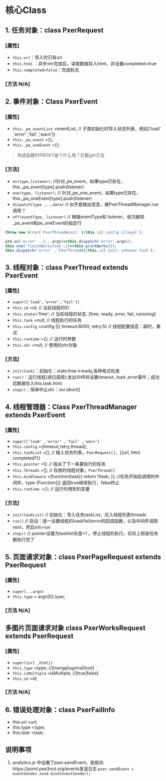 
# 核心Class

## 1. 任务对象：class PxerRequest

### [属性]

- `this.url`：导入时只有url
- `this.html` ：异步xhr完成后，读取数据存入html，并设置completed=true
- `this.completed=false`：完成标志

### [方法 N/A]  

## 2. 事件对象：Class PxerEvent

### [属性]

- `this._pe_eventList` =eventList;  // 子类初始化时导入状态列表，例如[‘load' ,'error' ,'fail' ,'warn'])
- `this._pe_event` ={};
- `this._pe_oneEvent` ={};

> 构造函数时PROXY是个什么鬼？拦截get方法
  
### [方法]

- `on(type,listener)`:              //针对_pe_event，如果type已存在，this._pe_event[type].push(listener)
- `one(type, listener)`;            // 针对_pe_one_event，如果type已存在，this._pe_oneEvent[type].push(listener)
- `dispatch(type ,...data)`	        // 似乎是输出信息，被PxerThreadManager.run调用？
- `off(eventType, listener)`        // 根据eventType和 listener，依次删除_pe_event和pe_oneEvent的指定行

``` js
throw new Error(`PxerThread#init: ${this.id} config illegal`);

ptm.on('error'  ,(...argn)=>this.dispatch('error',argn));
this.one('finishWorksTask',()=>this.printWorks());
this.dispatch('error' ,`PxerThread#${this.id}.init: unknown task`);
```

## 3. 线程对象：class PxerThread extends PxerEvent

### [属性]

- `super(['load','error','fail'])`
- `this.id` =id;	// 当前线程的ID
- `this.state`='free'; 	// 当前线程的状态. [free, ready, error, fail, runnning]
- `this.task` =null;	// 线程执行的任务
- `this.config` =config ||{  timeout:8000, retry:5} 	// 线程配置信息：超时，重试
- `this.runtime` ={};	// 运行时参数
- `this.xhr` =null;	// 使用的xhr对象

### [方法]

- `init(task)`：初始化：state:free->ready,各种格式检查
- `run()`：运行线程(递归调用):发出XHR并设置timeout, load ,error事件；成功后数据存入this.task.html
- `stop()`：简单中止xhr：xor.abort()

## 4. 线程管理器：Class PxerThreadManager extends PxerEvent

### [属性]

- `super(['load' ,'error' ,'fail' ,'warn']`
- `this.config` ={timeout,retry,thread};
- `this.taskList` =[];	// 输入任务列表，`PxerRequest[]`，[{url, html. completed?}]
- `this.pointer` =0;	// 指派了下一条要执行的任务
- `this.threads` =[];	//  存放的线程对象，`PxerThread[]`
- `this.middleware` =[function(task){  return !!task; }];  //任务开始前调用的中间件，type {Function[]} 返回true继续执行，false终止
- `this.runtime ={`};	// 运行时用到的变量

### [方法]

- `init(taskList)`  // 初始化：导入任务taskList，压入线程列表threads
- `run()`           // 启动：逐一设置线程的load/fail/error的回调函数，以及中间件调用next，然后init+run
- `stop()`          // pointer设置为tasklist长度+1 。停止线程的执行，实际上假装任务都执行完了

## 5. 页面请求对象：class PxerPageRequest extends PxerRequest

### [属性]

- `super(...argn)`
- `this.type` = argn[0].type;

### [方法 N/A]  

## 多图片页面请求对象 class PxerWorksRequest extends PxerRequest

### [属性]

- `super({url ,html})`
- `this.type` =type;				//[manga|ugoira|illust]
- `this.isMultiple` =isMultiple;	//[true|false]
- `this.id` =id;

### [方法 N/A]  

## 6. 错误处理对象：class PxerFailInfo

- this.url  =url;
- this.type =type;
- this.task =task;

## 说明事项

1. analytics.js 中设置了pxer.sendEvent，偷偷向https://point.pea3nut.org/events发送日志
`pxer.sendEvent = eventSender.send.bind(eventSender);`
